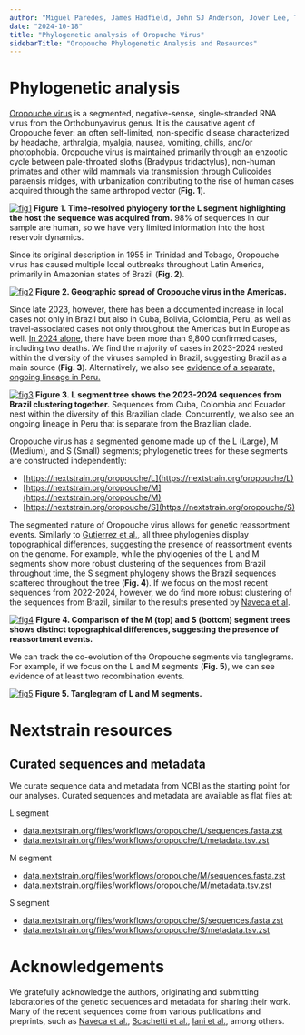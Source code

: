 ```yaml
---
author: "Miguel Paredes, James Hadfield, John SJ Anderson, Jover Lee, Trevor Bedford"
date: "2024-10-18"
title: "Phylogenetic analysis of Oropuche Virus"
sidebarTitle: "Oropouche Phylogenetic Analysis and Resources"
---
```


# Phylogenetic analysis

[Oropouche virus](https://www.sciencedirect.com/science/article/pii/S016817022400011X#sec0003) is a segmented, negative-sense, single-stranded RNA virus from the Orthobunyavirus genus. It is the causative agent of Oropouche fever: an often self-limited, non-specific disease characterized by headache, arthralgia, myalgia, nausea, vomiting, chills, and/or photophobia. Oropouche virus is maintained primarily through an enzootic cycle between pale-throated sloths (Bradypus tridactylus), non-human primates and other wild mammals via transmission through Culicoides paraensis midges, with urbanization contributing to the rise of human cases acquired through the same arthropod vector (**Fig. 1**).


[![fig1](img/oropouche_host_view.png)](https://nextstrain.org/oropouche/L?c=host)
**Figure 1.  Time-resolved phylogeny for the L segment highlighting the host the sequence was acquired from.** 98% of sequences in our sample are human, so we have very limited information into the host reservoir dynamics.

Since its original description in 1955 in Trinidad and Tobago, Oropouche virus has caused multiple local outbreaks throughout Latin America, primarily in Amazonian states of Brazil (**Fig. 2**).

[![fig2](img/oropouche_country_map.png)](https://nextstrain.org/oropouche/L?p=grid)
**Figure 2. Geographic spread of Oropouche virus in the Americas.**

Since late 2023, however, there has been a documented increase in local cases not only in Brazil but also in Cuba, Bolivia, Colombia, Peru, as well as travel-associated cases not only throughout the Americas but in Europe as well. [In 2024 alone](https://www.paho.org/en/documents/epidemiological-update-oropouche-americas-region-6-september-2024), there have been more than 9,800 confirmed cases, including two deaths. We find the majority of cases in 2023-2024 nested within the diversity of the viruses sampled in Brazil, suggesting Brazil as a main source (**Fig. 3**). Alternatively, we also see [evidence of a separate, ongoing lineage in Peru.](https://nextstrain.org/staging/oropouche/L?f_country=Peru) 


[![fig3](img/oropouche_recent_seqs.png)](https://nextstrain.org/oropouche/L?dmin=1986-01-01&p=full)
**Figure 3. L segment tree shows the 2023-2024 sequences from Brazil clustering together.** Sequences from Cuba, Colombia and Ecuador nest within the diversity of this Brazilian clade. Concurrently, we also see an ongoing lineage in Peru that is separate from the Brazilian clade. 

Oropouche virus has a segmented genome made up of the L (Large), M (Medium), and S (Small) segments; phylogenetic trees for these segments are constructed independently: 
- [https://nextstrain.org/oropouche/L](https://nextstrain.org/oropouche/L) 
- [https://nextstrain.org/oropouche/M](https://nextstrain.org/oropouche/M) 
- [https://nextstrain.org/oropouche/S](https://nextstrain.org/oropouche/S)

The segmented nature of Oropouche virus allows for genetic reassortment events. Similarly to [Gutierrez et al.](https://pmc.ncbi.nlm.nih.gov/articles/PMC7022353/), all three phylogenies display topographical differences, suggesting the presence of reassortment events on the genome. For example, while the phylogenies of the L and M segments show more robust clustering of the sequences from Brazil throughout time, the S segment phylogeny shows the Brazil sequences scattered throughout the tree  (**Fig. 4**). If we focus on the most recent sequences from 2022-2024, however, we do find more robust clustering of the sequences from Brazil, similar to the results presented by [Naveca et al](https://www.nature.com/articles/s41591-024-03300-3). 


[![fig4](img/oropouche_s_and_m_segment.png)](https://nextstrain.org/oropouche/M:oropouche/S)
**Figure 4. Comparison of the M (top) and S (bottom) segment trees shows distinct topographical differences, suggesting the presence of reassortment events.**


We can track the co-evolution of the Oropouche segments via tanglegrams. For example, if we focus on the L and M segments (**Fig. 5**), we can see evidence of at least two recombination events.


[![fig5](img/oropouche_tanglegram.png)](https://nextstrain.org/oropouche/L:oropouche/M)
**Figure 5. Tanglegram of L and M segments.**

# Nextstrain resources

## Curated sequences and metadata

We curate sequence data and metadata from NCBI as the starting point for our analyses. Curated sequences and metadata are available as flat files at:

L segment

- [data.nextstrain.org/files/workflows/oropouche/L/sequences.fasta.zst](data.nextstrain.org/files/workflows/oropouche/L/sequences.fasta.zst)
- [data.nextstrain.org/files/workflows/oropouche/L/metadata.tsv.zst](data.nextstrain.org/files/workflows/oropouche/L/metadata.tsv.zst)

M segment

- [data.nextstrain.org/files/workflows/oropouche/M/sequences.fasta.zst](data.nextstrain.org/files/workflows/oropouche/M/sequences.fasta.zst)
- [data.nextstrain.org/files/workflows/oropouche/M/metadata.tsv.zst](data.nextstrain.org/files/workflows/oropouche/M/metadata.tsv.zst)

S segment

- [data.nextstrain.org/files/workflows/oropouche/S/sequences.fasta.zst](data.nextstrain.org/files/workflows/oropouche/S/sequences.fasta.zst)
- [data.nextstrain.org/files/workflows/oropouche/S/metadata.tsv.zst](data.nextstrain.org/files/workflows/oropouche/S/metadata.tsv.zst
)

# Acknowledgements

We gratefully acknowledge the authors, originating and submitting laboratories of the genetic sequences and metadata for sharing their work. Many of the recent sequences come from various publications and preprints, such as [Naveca et al.](https://www.nature.com/articles/s41591-024-03300-3), [Scachetti et al.](https://www.medrxiv.org/content/10.1101/2024.07.27.24310296v1.full), [Iani et al.](https://www.medrxiv.org/content/10.1101/2024.08.02.24311415v2.full), among others. 
